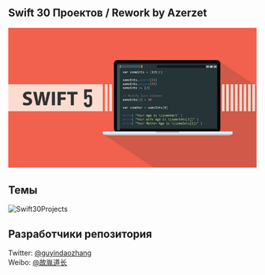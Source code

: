 ## Swift 30 Проектов / Rework by Azerzet

![cover](./cover.jpg)

## Темы 

![Swift30Projects](./Swift30Projects.png)

## Разработчики репозитория ##

Twitter: [@guyindaozhang](https://twitter.com/guyindaozhang)<br />
Weibo: [@故胤道长](http://weibo.com/soapyigu)

